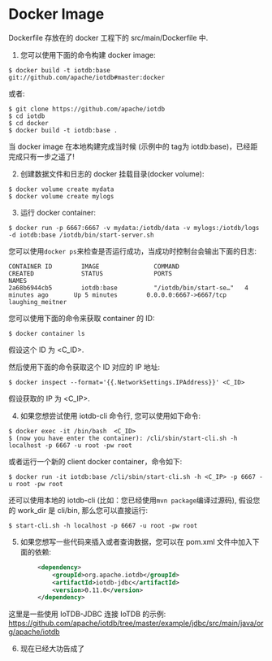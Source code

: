 <!--

    Licensed to the Apache Software Foundation (ASF) under one
    or more contributor license agreements.  See the NOTICE file
    distributed with this work for additional information
    regarding copyright ownership.  The ASF licenses this file
    to you under the Apache License, Version 2.0 (the
    "License"); you may not use this file except in compliance
    with the License.  You may obtain a copy of the License at
    
        http://www.apache.org/licenses/LICENSE-2.0
    
    Unless required by applicable law or agreed to in writing,
    software distributed under the License is distributed on an
    "AS IS" BASIS, WITHOUT WARRANTIES OR CONDITIONS OF ANY
    KIND, either express or implied.  See the License for the
    specific language governing permissions and limitations
    under the License.

-->

# Docker Image

Dockerfile 存放在的 docker 工程下的 src/main/Dockerfile 中.

1. 您可以使用下面的命令构建 docker image: 
```
$ docker build -t iotdb:base git://github.com/apache/iotdb#master:docker
```
或者:
```shell
$ git clone https://github.com/apache/iotdb
$ cd iotdb
$ cd docker
$ docker build -t iotdb:base .
```
当 docker image 在本地构建完成当时候 (示例中的 tag为 iotdb:base)，已经距完成只有一步之遥了!

2. 创建数据文件和日志的 docker 挂载目录(docker volume):
```
$ docker volume create mydata
$ docker volume create mylogs
```
3. 运行 docker container:
```shell
$ docker run -p 6667:6667 -v mydata:/iotdb/data -v mylogs:/iotdb/logs -d iotdb:base /iotdb/bin/start-server.sh
```
您可以使用`docker ps`来检查是否运行成功，当成功时控制台会输出下面的日志:
```
CONTAINER ID        IMAGE               COMMAND                  CREATED             STATUS              PORTS                               NAMES
2a68b6944cb5        iotdb:base          "/iotdb/bin/start-se…"   4 minutes ago       Up 5 minutes        0.0.0.0:6667->6667/tcp              laughing_meitner
```
您可以使用下面的命令来获取 container 的 ID: 
```
$ docker container ls
```
假设这个 ID 为 <C_ID>.

然后使用下面的命令获取这个 ID 对应的 IP 地址:
```
$ docker inspect --format='{{.NetworkSettings.IPAddress}}' <C_ID>
```
假设获取的 IP 为 <C_IP>.

4. 如果您想尝试使用 iotdb-cli 命令行, 您可以使用如下命令:
```
$ docker exec -it /bin/bash  <C_ID>
$ (now you have enter the container): /cli/sbin/start-cli.sh -h localhost -p 6667 -u root -pw root
```

或者运行一个新的 client docker container，命令如下:
```
$ docker run -it iotdb:base /cli/sbin/start-cli.sh -h <C_IP> -p 6667 -u root -pw root
```
还可以使用本地的 iotdb-cli (比如：您已经使用`mvn package`编译过源码), 假设您的 work_dir 是 cli/bin, 那么您可以直接运行:
```
$ start-cli.sh -h localhost -p 6667 -u root -pw root
```
5. 如果您想写一些代码来插入或者查询数据，您可以在 pom.xml 文件中加入下面的依赖:
```xml
        <dependency>
            <groupId>org.apache.iotdb</groupId>
            <artifactId>iotdb-jdbc</artifactId>
            <version>0.11.0</version>
        </dependency>
```
这里是一些使用 IoTDB-JDBC 连接 IoTDB 的示例: https://github.com/apache/iotdb/tree/master/example/jdbc/src/main/java/org/apache/iotdb

6. 现在已经大功告成了
